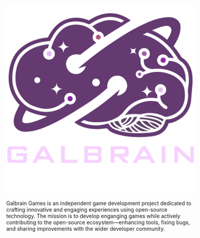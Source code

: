 ![Galbrain Logo](/assets/images/logo-small.png)

Galbrain Games is an independent game development project dedicated to crafting innovative and engaging experiences using open-source technology. The mission is to develop enganging games while actively contributing to the open-source ecosystem—enhancing tools, fixing bugs, and sharing improvements with the wider developer community.
